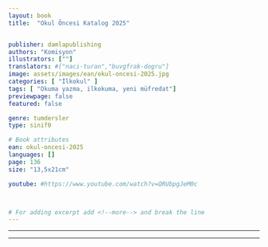 ```yaml
---
layout: book
title:  "Okul Öncesi Katalog 2025"


publisher: damlapublishing
authors: "Komisyon"
illustrators: [""]
translators: #["naci-turan","buvgfrak-dogru"]
image: assets/images/ean/okul-oncesi-2025.jpg
categories: [ "İlkokul" ]
tags: [ "Okuma yazma, ilkokuma, yeni müfredat"]
previewpage: false
featured: false

genre: tumdersler
type: sinif0

# Book attributes
ean: okul-oncesi-2025
languages: []
page: 136
size: "13,5x21cm"

youtube: #https://www.youtube.com/watch?v=QRUbpgJeM0c



# For adding excerpt add <!--more--> and break the line
---
```



<hr>
<hr>